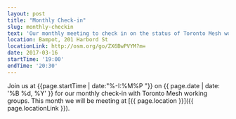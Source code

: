 ```yaml
---
layout: post
title: "Monthly Check-in"
slug: monthly-checkin
text: 'Our monthly meeting to check in on the status of Toronto Mesh working groups.'
location: Bampot, 201 Harbord St
locationLink: http://osm.org/go/ZX6BwPVYM?m=  
date: 2017-03-16
startTime: '19:00'
endTime: '20:30'
---
```


Join us at {{page.startTime | date:"%-I:%M%P "}} on {{ page.date | date: '%B %d, %Y' }} for our monthly check-in with Toronto Mesh working groups. This month we will be meeting at [{{ page.location }}]({{ page.locationLink }}).
